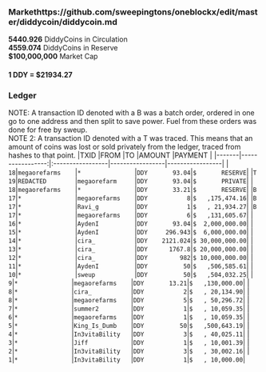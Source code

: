 ### Markethttps://github.com/sweepingtons/oneblockx/edit/master/diddycoin/diddycoin.md
**5440.926** DiddyCoins in Circulation\
**4559.074** DiddyCoins in Reserve\
**$100,000,000** Market Cap

#### **1 DDY = $21934.27**

### Ledger
NOTE: A transaction ID denoted with a B was a batch order, ordered in one go to one address and then split to save power. Fuel from these orders was done for free by sweup.\
NOTE 2: A transaction ID denoted with a T was traced. This means that an amount of coins was lost or sold privately from the ledger, traced from hashes to that point.
|TXID   |FROM              |TO                |AMOUNT           |PAYMENT          |
|-------|-----------------:|:-----------------|-----------------|-----------------|
|`   18`|`megaorefarms    `|`*               `|`DDY       93.04`|`$       RESERVE`|
|`T  19`|`REDACTED        `|`megaorefarm     `|`DDY       93.04`|`$       PRIVATE`|
|`   18`|`megaorefarms    `|`*               `|`DDY       33.21`|`$       RESERVE`|
|`B  17`|`*               `|`megaorefarms    `|`DDY           8`|`$   ,175,474.16`|
|`B  17`|`*               `|`Ravi_g          `|`DDY           1`|`$   , 21,934.27`|
|`B  17`|`*               `|`megaorefarms    `|`DDY           6`|`$   ,131,605.67`|
|`   16`|`*               `|`AydenI          `|`DDY       93.04`|`$  2,000,000.00`|
|`   15`|`*               `|`AydenI          `|`DDY     296.943`|`$  6,000,000.00`|
|`   14`|`*               `|`cira_           `|`DDY    2121.024`|`$ 30,000,000.00`|
|`   13`|`*               `|`cira_           `|`DDY      1767.8`|`$ 20,000,000.00`|
|`   12`|`*               `|`cira_           `|`DDY         982`|`$ 10,000,000.00`|
|`   11`|`*               `|`AydenI          `|`DDY          50`|`$   ,506,585.61`|
|`   10`|`*               `|`sweup           `|`DDY          50`|`$   ,504,032.25`|
|`    9`|`*               `|`megaorefarms    `|`DDY       13.21`|`$   ,130,000.00`|
|`    8`|`*               `|`cira_           `|`DDY           2`|`$   , 20,134.90`|
|`    8`|`*               `|`megaorefarms    `|`DDY           5`|`$   , 50,296.72`|
|`    7`|`*               `|`summer2         `|`DDY           1`|`$   , 10,059.35`|
|`    6`|`*               `|`megaorefarms    `|`DDY           1`|`$   , 10,059.35`|
|`    5`|`*               `|`King_Is_Dumb    `|`DDY          50`|`$   ,500,643.19`|
|`    4`|`*               `|`In3vitaBility   `|`DDY           3`|`$   , 40,025.11`|
|`    3`|`*               `|`Jiff            `|`DDY           1`|`$   , 10,001.39`|
|`    2`|`*               `|`In3vitaBility   `|`DDY           3`|`$   , 30,002.16`|
|`    1`|`*               `|`In3vitaBility   `|`DDY           1`|`$   , 10,000.00`|
